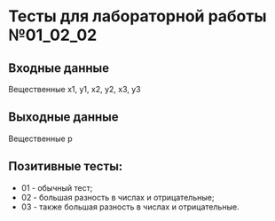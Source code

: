 # Тесты для лабораторной работы №01_02_02
## Входные данные
Вещественные x1, y1, x2, y2, x3, y3
## Выходные данные
Вещественные p
## Позитивные тесты:
- 01 - обычный тест;
- 02 - большая разность в числах и отрицательные;
- 03 - также большая разность в числах и отрицательные.
